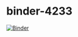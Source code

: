 # binder-4233
[![Binder](https://mybinder.org/badge_logo.svg)](https://mybinder.org/v2/gh/evaristegalois/binder-4233.git/HEAD)
